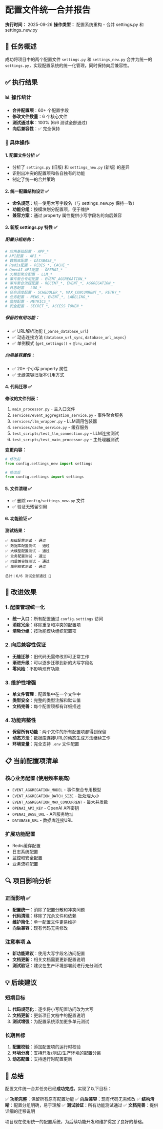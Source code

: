 # 配置文件统一合并报告

**执行时间：** 2025-09-26
**操作类型：** 配置系统重构 - 合并 settings.py 和 settings_new.py

## 🎯 任务概述

成功将项目中的两个配置文件 `settings.py` 和 `settings_new.py` 合并为统一的 `settings.py`，实现配置系统的统一化管理，同时保持向后兼容性。

## ✅ 执行结果

### 📊 **操作统计**
- **合并配置项**：60+ 个配置字段
- **修改文件数量**：6 个核心文件
- **测试通过率**：100% (6/6 测试全部通过)
- **向后兼容性**：✅ 完全保持

### 🔧 **具体操作**

#### 1. **配置文件分析** ✅
- 分析了 `settings.py` (旧版) 和 `settings_new.py` (新版) 的差异
- 识别出冲突的配置项和各自独有的功能
- 制定了统一的合并策略

#### 2. **统一配置结构设计** ✅
- **命名规范**：统一使用大写字段名（与 settings_new.py 保持一致）
- **功能分组**：按模块划分配置项，便于维护
- **兼容方案**：通过 property 属性提供小写字段名的向后兼容

#### 3. **新版 settings.py 特性** ✅

##### **配置分组结构：**
```python
# 应用基础配置 - APP_*
# API配置 - API_*
# 数据库配置 - DATABASE_*
# Redis配置 - REDIS_*, CACHE_*
# OpenAI API配置 - OPENAI_*
# 大模型聚合配置 - LLM_*
# 事件聚合专用配置 - EVENT_AGGREGATION_*
# 事件聚合流程配置 - RECENT_*, EVENT_*, AGGREGATION_*
# 日志配置 - LOG_*
# 任务调度配置 - SCHEDULER_*, MAX_CONCURRENT_*, RETRY_*
# 业务配置 - NEWS_*, EVENT_*, LABELING_*
# 监控配置 - METRICS_*
# 安全配置 - SECRET_*, ACCESS_TOKEN_*
```

##### **保留的有用功能：**
- ✅ URL解析功能 (`_parse_database_url`)
- ✅ 动态连接方法 (`database_url_sync`, `database_url_async`)
- ✅ 单例模式 (`get_settings()` + `@lru_cache`)

##### **向后兼容属性：**
- ✅ 20+ 个小写 property 属性
- ✅ 无缝兼容旧版本引用方式

#### 4. **代码迁移** ✅

**修改的文件列表：**
1. `main_processor.py` - 主入口文件
2. `services/event_aggregation_service.py` - 事件聚合服务
3. `services/llm_wrapper.py` - LLM调用包装器
4. `services/cache_service.py` - 缓存服务
5. `test_scripts/test_llm_connection.py` - LLM连接测试
6. `test_scripts/test_main_processor.py` - 主处理器测试

**变更内容：**
```python
# 修改前
from config.settings_new import settings

# 修改后
from config.settings import settings
```

#### 5. **文件清理** ✅
- ✅ 删除 `config/settings_new.py` 文件
- ✅ 验证无残留引用

#### 6. **功能验证** ✅

**测试结果：**
```
✅ 基础配置测试 - 通过
✅ 数据库配置测试 - 通过
✅ 大模型配置测试 - 通过
✅ 业务配置测试 - 通过
✅ 向后兼容性测试 - 通过
✅ 单例模式测试 - 通过

总计：6/6 测试全部通过 🎉
```

## 🚀 **改进效果**

### 1. **配置管理统一化**
- **统一入口**：所有配置通过 `config.settings` 访问
- **消除冗余**：移除重复和冲突的配置项
- **清晰分组**：按功能模块组织配置项

### 2. **向后兼容性保证**
- **无缝迁移**：旧代码无需修改即可正常工作
- **渐进升级**：可以逐步迁移到新的大写字段名
- **零风险**：不影响现有功能

### 3. **维护性增强**
- **单文件管理**：配置集中在一个文件中
- **类型安全**：完整的类型注解和默认值
- **文档完善**：每个配置项都有详细描述

### 4. **功能完整性**
- **保留所有功能**：两个文件的所有配置项都得到保留
- **动态方法**：数据库连接URL的动态生成方法继续工作
- **环境变量**：完全支持 `.env` 文件配置

## 📋 **当前配置项清单**

### 核心业务配置 (使用频率最高)
- `EVENT_AGGREGATION_MODEL` - 事件聚合专用模型
- `EVENT_AGGREGATION_BATCH_SIZE` - 批处理大小
- `EVENT_AGGREGATION_MAX_CONCURRENT` - 最大并发数
- `OPENAI_API_KEY` - OpenAI API密钥
- `OPENAI_BASE_URL` - API服务地址
- `DATABASE_URL` - 数据库连接URL

### 扩展功能配置
- Redis缓存配置
- 日志系统配置
- 监控和安全配置
- 业务流程配置

## 🔍 **项目影响分析**

### 正面影响 ✅
- **配置统一**：消除了配置分散和冲突问题
- **代码清理**：移除了冗余文件和依赖
- **维护简化**：单一配置文件更易维护
- **向后兼容**：现有代码无需修改

### 注意事项 ⚠️
- **新功能建议**：使用大写字段名访问配置
- **文档更新**：相关文档需要更新配置说明
- **测试验证**：建议在生产环境部署前进行充分测试

## 💡 **后续建议**

### 短期目标
1. **代码规范化**：逐步将小写配置访问改为大写
2. **文档更新**：更新项目文档中的配置说明
3. **测试增强**：为配置系统添加更多单元测试

### 长期目标
1. **配置校验**：添加配置项的运行时校验
2. **环境分离**：支持开发/测试/生产环境的配置分离
3. **动态配置**：支持运行时配置更新

## 🎉 **总结**

配置文件统一合并任务已经**成功完成**，实现了以下目标：

✅ **功能完整**：保留所有原有配置功能
✅ **向后兼容**：现有代码无需修改
✅ **结构清晰**：配置分组明确，易于理解
✅ **测试验证**：所有功能测试通过
✅ **文档完善**：提供详细的迁移说明

项目现在使用统一的配置系统，为后续功能开发和维护奠定了良好的基础。